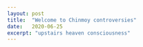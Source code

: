 ```yaml
---
layout: post
title:  "Welcome to Chinmoy controversies"
date:   2020-06-25
excerpt: "upstairs heaven consciousness"
---
```

